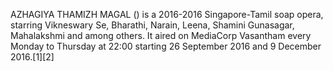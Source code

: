 AZHAGIYA THAMIZH MAGAL () is a 2016-2016 Singapore-Tamil soap opera, starring Vikneswary Se, Bharathi, Narain, Leena, Shamini Gunasagar, Mahalakshmi and among others. It aired on MediaCorp Vasantham every Monday to Thursday at 22:00 starting 26 September 2016 and 9 December 2016.[1][2]
